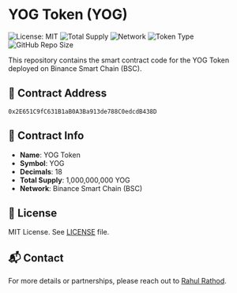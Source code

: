 # YOG Token (YOG)


![License: MIT](https://img.shields.io/badge/License-MIT-green.svg)
![Total Supply](https://img.shields.io/badge/Total%20Supply-1%20Billion%20YOG-blue)
![Network](https://img.shields.io/badge/Network-Binance%20Smart%20Chain-yellow)
![Token Type](https://img.shields.io/badge/Token-BEP20-orange)
![GitHub Repo Size](https://img.shields.io/github/repo-size/Yogcoin/YOGToken-BSC)

This repository contains the smart contract code for the YOG Token deployed on Binance Smart Chain (BSC).

## 🔗 Contract Address

`0x2E651C9fC631B1aB0A3Ba913de788C0edcdB438D`

## 📄 Contract Info

- **Name**: YOG Token
- **Symbol**: YOG
- **Decimals**: 18
- **Total Supply**: 1,000,000,000 YOG
- **Network**: Binance Smart Chain (BSC)

## 📜 License

MIT License. See [LICENSE](./LICENSE) file.

## 📬 Contact

For more details or partnerships, please reach out to [Rahul Rathod](mailto:contact@internationalyogafoundation.org).
